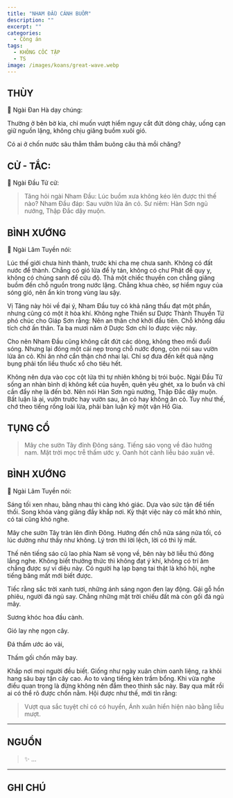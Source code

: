 ```yaml
---
title: "NHAM ĐẦU CÁNH BUỒM"
description: ""
excerpt: ""
categories:
  - Công án
tags:
  - KHÔNG CỐC TẬP
  - TS 
image: /images/koans/great-wave.webp
---
```


## THÙY

📢 Ngài Đan Hà dạy chúng:

Thường ở bên bờ kia, chỉ muốn vượt hiểm nguy cắt đứt dòng chảy, uống cạn giữ nguồn lặng, không chịu giăng buồm xuôi gió. 

Có ai ở chốn nước sâu thẳm thẳm buông câu thả mồi chăng?

## CỬ - TẮC:

📢 Ngài Đầu Tử cử:

> Tăng hỏi ngài Nham Đầu: Lúc buồm xưa không kéo lên được thì thế nào?
Nham Đầu đáp: Sau vườn lửa ăn cỏ.
Sư niêm: Hàn Sơn ngủ nướng, Thập Đắc dậy muộn.

## BÌNH XƯỚNG

📢 Ngài Lâm Tuyền nói: 

Lúc thế giới chưa hình thành, trước khi cha mẹ chưa sanh. Không có đất nước để thành. Chẳng có gió lửa để ly tán, không có chư Phật để quy y, không có chúng sanh để cứu độ. Thả một chiếc thuyền con chẳng giăng buồm đến chỗ nguồn trong nước lặng. Chẳng khua chèo, sợ hiểm nguy của sóng gió, nên ẩn kín trong vùng lau sậy.

Vị Tăng này hỏi về đại ý, Nham Đầu tuy có khả năng thấu đạt một phần, nhưng cũng có một ít hòa khí. Không nghe Thiền sư Dược Thành Thuyền Tử phó chúc cho Giáp Sơn rằng: Nên an thân chớ khởi đầu tiên. Chỗ không dấu tích chớ ấn thân. Ta ba mươi năm ở Dược Sơn chỉ lo được việc này.

Cho nên Nham Đầu cũng không cắt đứt các dòng, không theo mồi đuổi sóng. Nhưng lại đóng một cái nẹp trong chỗ nước đọng, còn nói sau vườn lửa ăn cỏ. Khi ăn nhớ cẩn thận chớ nhai lại. Chỉ sợ đưa đến kết quả nặng bụng phải tốn liều thuốc xổ cho tiêu hết.

Không nên dựa vào cọc cột lửa thì tự nhiên không bị trói buộc. Ngài Đầu Tử sống an nhàn bình dị không kết của huyễn, quên yêu ghét, xa lo buồn và chỉ cần đẩy nhẹ là đến bờ. Nên nói Hàn Sơn ngủ nướng, Thập Đắc dậy muộn. Bất luận là ai, vườn trước hay vườn sau, ăn cỏ hay không ăn cỏ. Tuy như thế, chớ theo tiếng rống loài lừa, phải bàn luận kỹ một vận Hồ Gia.



## TỤNG CỔ

> Mây che sườn Tây đỉnh Đông sáng.
Tiếng sáo vọng về đảo hướng nam.
Mặt trời mọc trễ thấm ước y.
Oanh hót cành liễu báo xuân về.

## BÌNH XƯỚNG

📢 Ngài Lâm Tuyền nói:

Sáng tối xen nhau, bằng nhau thì càng khó giác. Dựa vào sức tận để tiến thối. Song khóa vàng giăng đầy khắp nơi. Kỳ thật việc này có mắt khó nhìn, có tai cũng khó nghe.

Mây che sườn Tây tràn lên đỉnh Đông. Hướng đến chỗ nửa sáng nửa tối, có lúc dường như thấy như không. Lý trơn thì lời lệch, lời có thì lý mất.

Thế nên tiếng sáo cũ lao phía Nam sẽ vọng về, bên này bờ liễu thủ đông lắng nghe. Không biết thưởng thức thì không đạt ý khí, không có trí âm chẳng được sự vi diệu này. Có người hạ lạp bạng tai thật là khó hội, nghe tiếng băng mất mới biết được.

Tiếc rằng sắc trời xanh tươi, những ánh sáng ngon đen lay động. Gái gỗ hồn phiêu, người đá ngủ say. Chẳng những mặt trời chiếu đất mà còn gối đá ngủ mây.

Sương khóc hoa đầu cành.

Gió lay nhẹ ngọn cây.

Đá thấm ước áo vải,

Thấm gối chốn mây bay.

Khắp nơi mọi người đều biết. Giống như ngày xuân chim oanh liệng, ra khỏi hang sâu bay tận cây cao. Áo to vàng tiếng kèn trầm bổng. Khi vừa nghe điều quan trọng là đừng không nên đắm theo thinh sắc này. Bay qua mất rồi ai có thể rõ được chốn nằm. Hội được như thế, mới tin rằng:

> Vượt qua sắc tuyệt chỉ có có huyền,
> Ánh xuân hiển hiện nào bằng liễu mượt.

<hr class="blog-rule" />

## NGUỒN

> ✨ ...

<hr class="blog-rule" />

## GHI CHÚ

[^1]: ⭐️ <a href="/masters/Baizhang-Huaihai" target="_blank">🔗 TS </a>


